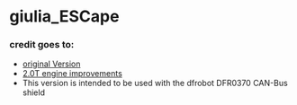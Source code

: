 # giulia_ESCape
### credit goes to:
* [original Version](https://github.com/beaups/giulia_ESCape)
* [2.0T engine improvements](https://github.com/MageCoder/giulia_ESCape)
* This version is intended to be used with the dfrobot DFR0370 CAN-Bus shield